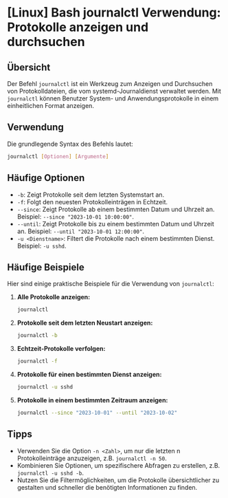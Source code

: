 # [Linux] Bash journalctl Verwendung: Protokolle anzeigen und durchsuchen

## Übersicht
Der Befehl `journalctl` ist ein Werkzeug zum Anzeigen und Durchsuchen von Protokolldateien, die vom systemd-Journaldienst verwaltet werden. Mit `journalctl` können Benutzer System- und Anwendungsprotokolle in einem einheitlichen Format anzeigen.

## Verwendung
Die grundlegende Syntax des Befehls lautet:

```bash
journalctl [Optionen] [Argumente]
```

## Häufige Optionen
- `-b`: Zeigt Protokolle seit dem letzten Systemstart an.
- `-f`: Folgt den neuesten Protokolleinträgen in Echtzeit.
- `--since`: Zeigt Protokolle ab einem bestimmten Datum und Uhrzeit an. Beispiel: `--since "2023-10-01 10:00:00"`.
- `--until`: Zeigt Protokolle bis zu einem bestimmten Datum und Uhrzeit an. Beispiel: `--until "2023-10-01 12:00:00"`.
- `-u <Dienstname>`: Filtert die Protokolle nach einem bestimmten Dienst. Beispiel: `-u sshd`.

## Häufige Beispiele
Hier sind einige praktische Beispiele für die Verwendung von `journalctl`:

1. **Alle Protokolle anzeigen:**
   ```bash
   journalctl
   ```

2. **Protokolle seit dem letzten Neustart anzeigen:**
   ```bash
   journalctl -b
   ```

3. **Echtzeit-Protokolle verfolgen:**
   ```bash
   journalctl -f
   ```

4. **Protokolle für einen bestimmten Dienst anzeigen:**
   ```bash
   journalctl -u sshd
   ```

5. **Protokolle in einem bestimmten Zeitraum anzeigen:**
   ```bash
   journalctl --since "2023-10-01" --until "2023-10-02"
   ```

## Tipps
- Verwenden Sie die Option `-n <Zahl>`, um nur die letzten n Protokolleinträge anzuzeigen, z.B. `journalctl -n 50`.
- Kombinieren Sie Optionen, um spezifischere Abfragen zu erstellen, z.B. `journalctl -u sshd -b`.
- Nutzen Sie die Filtermöglichkeiten, um die Protokolle übersichtlicher zu gestalten und schneller die benötigten Informationen zu finden.